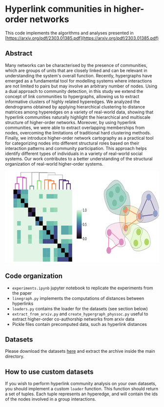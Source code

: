 # Hyperlink communities in higher-order networks

This code implements the algorithms and analyses presented in [https://arxiv.org/pdf/2303.01385.pdf](https://arxiv.org/pdf/2303.01385.pdf)

## Abstract

Many networks can be characterised by the presence of communities, which are groups of units that are closely linked and can be relevant in understanding the system's overall function. Recently, hypergraphs have emerged as a fundamental tool for modelling systems where interactions are not limited to pairs but may involve an arbitrary number of nodes. Using a dual approach to community detection, in this study we extend the concept of link communities to hypergraphs, allowing us to extract  informative clusters of highly related hyperedges. We analyzed the dendrograms obtained by applying hierarchical clustering to distance matrices among hyperedges on a variety of real-world data, showing that hyperlink communities naturally highlight the hierarchical and multiscale structure of higher-order networks. Moreover, by using hyperlink communities, we were able to extract overlapping memberships from nodes, overcoming the limitations of traditional hard clustering methods. Finally, we introduce higher-order network cartography as a practical tool for categorizing nodes into different structural roles based on their interaction patterns and community participation. This approach helps identify different types of individuals in a variety of real-world social systems. Our work contributes to a better understanding of the structural organization of real-world higher-order systems.

<img src="https://github.com/FraLotito/hyperlink-communities/blob/main/cover.png" data-canonical-src="https://github.com/FraLotito/hyperlink-communities/blob/main/cover.png" width="700" height="300" />

## Code organization
* ```experiments.ipynb``` jupyter notebook to replicate the experiments from the paper
* ```linegraph.py``` implements the computations of distances between hyperlinks
* ```loaders.py``` contains the loader for the datasets (see section below)
* ```extract_from_arxiv.py``` and ```create_hypergraph_physsoc.py``` useful to extract higher-order co-authorship networks from arxiv data
* Pickle files contain precomputed data, such as hyperlink distances 

## Datasets
Please download the datasets [here](https://drive.google.com/drive/folders/1vwdkiEcRoAjazXBI4iaoDlFo5HYUleQ5?usp=sharing) and extract the archive inside the main directory.

## How to use custom datasets
If you wish to perform hyperlink community analysis on your own datasets, you should implement a custom ```loader``` function. This function should return a set of tuples. Each tuple represents an hyperedge, and will contain the ids of the nodes involved in a group interactions.  


